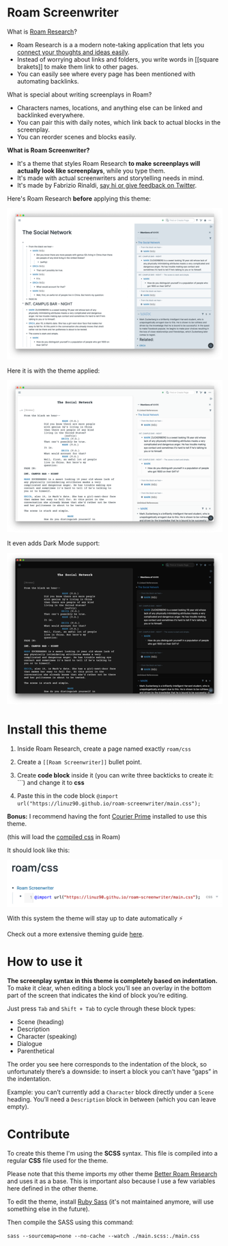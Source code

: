 # Roam Screenwriter

What is [Roam Research](https://roamresearch.com)?

- Roam Research is a a modern note-taking application that lets you <ins>connect your thoughts and ideas easily</ins>.
- Instead of worrying about links and folders, you write words in [[square brakets]] to make them link to other pages.
- You can easily see where every page has been mentioned with automating backlinks.

What is special about writing screenplays in Roam?

- Characters names, locations, and anything else can be linked and backlinked everywhere.
- You can pair this with daily notes, which link back to actual blocks in the screenplay.
- You can reorder scenes and blocks easily.

**What is Roam Screenwriter?**

- It's a theme that styles Roam Research **to make screenplays will actually look like screenplays**, while you type them.
- It's made with actual screenwriters and storytelling needs in mind.
- It's made by Fabrizio Rinaldi, [say hi or give feedback on Twitter](https://twitter.com/linuz90).

Here's Roam Research **before** applying this theme:

![](/assets/before.png)

Here it is with the theme applied:

![](/assets/after.png)

It even adds Dark Mode support:

![](/assets/dark.png)

# Install this theme

1. Inside Roam Research, create a page named exactly `roam/css`

2. Create a `[[Roam Screenwriter]]` bullet point.

3. Create **code block** inside it (you can write three backticks to create it: ```) and change it to **css**

4. Paste this in the code block `@import url("https://linuz90.github.io/roam-screenwriter/main.css");`

**Bonus:** I recommend having the font [Courier Prime](https://quoteunquoteapps.com/courierprime/) installed to use this theme.

(this will load the [compiled css](https://linuz90.github.io/roam-screenwriter/main.css) in Roam)

It should look like this:

![](/assets/how-to.png)

With this system the theme will stay up to date automatically ⚡️

Check out a more extensive theming guide [here](https://nesslabs.com/roam-research-themes-custom-styling-css).

# How to use it

**The screenplay syntax in this theme is completely based on indentation.** To make it clear, when editing a block you’ll see an overlay in the bottom part of the screen that indicates the kind of block you’re editing.

Just press `Tab` and `Shift + Tab` to cycle through these block types:

- Scene (heading)
- Description
- Character (speaking)
- Dialogue
- Parenthetical

The order you see here corresponds to the indentation of the block, so unfortunately there’s a downside: to insert a block you can’t have “gaps” in the indentation.

Example: you can’t currently add a `Character` block directly under a `Scene` heading. You’ll need a `Description` block in between (which you can leave empty).

# Contribute

To create this theme I'm using the **SCSS** syntax. This file is compiled into a regular **CSS** file used for the theme.

Please note that this theme imports my other theme [Better Roam Research](https://github.com/linuz90/better-roam-research) and uses it as a base. This is important also because I use a few variables here defined in the other theme.

To edit the theme, install [Ruby Sass](https://github.com/sass/ruby-sass) (it's not maintained anymore, will use something else in the future).

Then compile the SASS using this command:

`sass --sourcemap=none --no-cache --watch ./main.scss:./main.css`
